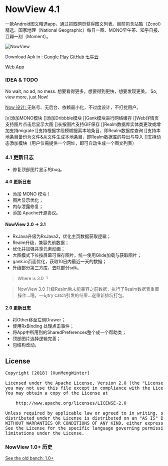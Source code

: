 # NowView 4.1

一款Android图文精选app，通过抓取网页获得图文列表。目前包含站酷（Zcool）精选、国家地理（National Geographic）每日一图、MONO早午茶、知乎日报、豆瓣一刻（Moment）。

![NowView](https://raw.githubusercontent.com/XunMengWinter/source/master/gif/NowView.gif)

Download Apk in :
[Google Play](https://play.google.com/store/apps/details?id=top.wefor.nowview)
[GitHub](https://raw.githubusercontent.com/XunMengWinter/source/master/apk/NowView.apk)
[七牛云](http://p198xpq7l.bkt.clouddn.com/NowView.apk)

[Web App](http://www.wefor.top/now)

### IDEA & TODO
No wait, no ad, no mess.
想要看得更多，想要得到更快，想要发现更美。
So, view more, just Now!

[Now 设计: ](https://www.jianshu.com/p/411402059f6b)无账号、无后台、依赖最小化，不过度设计，不打扰用户。

[x]添加MONO模块
[]添加Dribbble模块
[]Gank模块进行网络缓存
[]Web详情页支持图片点击后显示大图
[]长按图片支持GIF保存
[]Realm数据库实体类更改或增加支持migrate
[]支持根据字段模糊搜索本地条目，即Realm数据库查询
[]支持本地条目备份为文件&从文件生成本地条目，即Realm数据库的导出与导入
[]支持动态添加模块（用户仅需提供一个网址，即可自动生成一个图文列表）


### 4.1 更新日志
* 修复顶部图片显示的bug。

#### 4.0 更新日志
* 添加 MONO 模块！
* 图片显示优化；
* 内存泄露修复；
* 添加 Apache开源协议。


#### NowView 2.0 -> 3.1
* RxJava升级为RxJava2，优化主页数据获取逻辑；
* Realm升级，兼容先前数据；
* 优化并加强共享元素动画；
* 大图模式下长按屏幕可保存图片，统一使用Glide加载与获取图片；
* gank.io页面优化，获取10日内最近一天的数据；
* 升级部分第三方库，去除部分sdk。

> Where is 3.0 ？

> NowView 3.0 升级Realm后未能兼容之前数据，执行了Realm数据表重置操作...嗯，一句try catch引发的结果...遂重新排坑打包。


#### 2.0 更新日志
* 将Other移至左侧Drawer；
* 使用RxBinding 处理点击事件；
* 将App中所用到的SharedPreferences整个成一个帮助类；
* 顶部图片选择逻辑完善；
* 包结构改动。


## License
<pre>
Copyright [2018] [XunMengWinter]

Licensed under the Apache License, Version 2.0 (the "License");
you may not use this file except in compliance with the License.
You may obtain a copy of the License at

    http://www.apache.org/licenses/LICENSE-2.0

Unless required by applicable law or agreed to in writing, software
distributed under the License is distributed on an "AS IS" BASIS,
WITHOUT WARRANTIES OR CONDITIONS OF ANY KIND, either express or implied.
See the License for the specific language governing permissions and
limitations under the License.
</pre>


### NowView 1.0+ 历史
[See the old banch: 1.0+](https://github.com/XunMengWinter/Now/tree/master)
